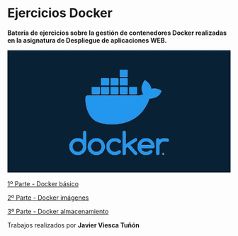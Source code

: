 # Ejercicios Docker



**Batería de ejercicios sobre la gestión de contenedores Docker realizadas en la asignatura de Despliegue de aplicaciones WEB.**

![image-20230119092455061](./assets/image-20230119092455061.png)

[1º Parte - Docker básico](/docker_basico/readme.md)

  

[2º Parte - Docker imágenes](/docker_imagenes/readme.md)

  

[3º Parte - Docker almacenamiento](/docker_amacenamiento/readme.md)



Trabajos realizados por **Javier Viesca Tuñón**

